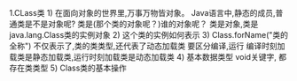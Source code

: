 1.CLass类
    1) 在面向对象的世界里,万事万物皆对象。
        Java语言中,静态的成员,普通类是不是对象呢? 类是(那个类的对象呢？)谁的对象呢？
        类是对象,类是java.lang.Class类的实例对象
    2) 这个类的实例如何表示
    3) Class.forName("类的全称")
        不仅表示了,类的类类型,还代表了动态加载类
        要区分编译,运行
        编译时刻加载类是静态加载类,运行时刻加载类是动态加载类
    4)  基本数据类型
        void关键字, 都存在类类型
    5) Class类的基本操作